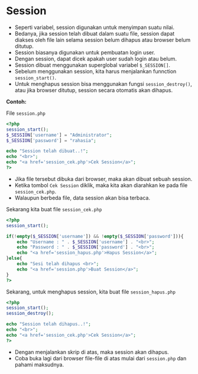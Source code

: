 # Session

- Seperti variabel, session digunakan untuk menyimpan suatu nilai.
- Bedanya, jika session telah dibuat dalam suatu file, session dapat diakses oleh file lain selama session belum dihapus atau browser belum ditutup.
- Session biasanya digunakan untuk pembuatan login user.
- Dengan session, dapat dicek apakah user sudah login atau belum.
- Session dibuat menggunakan superglobal variabel `$_SESSION[]`.
- Sebelum menggunakan session, kita harus menjalankan funnction `session_start()`.
- Untuk menghapus session bisa menggunakan fungsi `session_destroy()`, atau jika browser ditutup, session secara otomatis akan dihapus.

**Contoh:**

File `session.php`

```php
<?php
session_start();
$_SESSION['username'] = "Administrator";
$_SESSION['password'] = "rahasia";

echo "Session telah dibuat..!";
echo "<br>";
echo "<a href='session_cek.php'>Cek Session</a>";
?>
```

- Jika file tersebut dibuka dari browser, maka akan dibuat sebuah session.
- Ketika tombol `Cek Session` diklik, maka kita akan diarahkan ke pada file `session_cek.php`.
- Walaupun berbeda file, data session akan bisa terbaca.

Sekarang kita buat file `session_cek.php`

```php
<?php
session_start();

if(!empty($_SESSION['username']) && !empty($_SESSION['password'])){
    echo "Username : " . $_SESSION['username'] . "<br>";
    echo "Password : " . $_SESSION['password'] . "<br>";
    echo "<a href='session_hapus.php'>Hapus Session</a>";
}else{
    echo "Sesi telah dihapus <br>";
    echo "<a href='session.php'>Buat Session</a>";
}
?>
```

Sekarang, untuk menghapus session, kita buat file `session_hapus.php`

```php
<?php
session_start();
session_destroy();

echo "Session telah dihapus..!";
echo "<br>";
echo "<a href='session_cek.php'>Cek Session</a>";
?>
```

- Dengan menjalankan skrip di atas, maka session akan dihapus.
- Coba buka lagi dari browser file-file di atas mulai dari `session.php` dan pahami maksudnya.